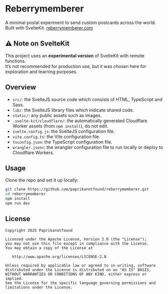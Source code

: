 # Reberrymemberer
A minimal postal experiment to send custom postcards across the world. Built with SvelteKit.
[reberrymemberer.com](https://reberrymemberer.com)

## ⚠️ Note on SvelteKit
This project uses an **experimental version** of SvelteKit with remote functions.  
It’s not recommended for production use, but it was chosen here for exploration and learning purposes.  

## Overview

- `src/`: the SvelteJS source code which consists of HTML, TypeScript and Sass.
- `lib/`: the SvelteJS library files which indicate shared code.
- `static/`: any public assets such as images.
- `.svelte-kit/cloudflare/`: the automatically generated Cloudflare Worker assets (from `npm install`), do not edit.
- `svelte.config.js`: the SvelteJS configuration file.
- `vite.config.ts`: the Vite configuration file.
- `tsconfig.json`: the TypeScript configuration file.
- `wrangler.jsonc`: the wrangler configuration file to run locally or deploy to Cloudflare Workers.

## Usage

Clone the repo and set it up locally:  
```bash
git clone https://github.com/paprikanotfound/reberrymemberer.git
cd reberrymemberer
npm install
npm run dev
```

## License

```
Copyright 2025 Paprikanotfound

Licensed under the Apache License, Version 2.0 (the "License");
you may not use this file except in compliance with the License.
You may obtain a copy of the License at

   http://www.apache.org/licenses/LICENSE-2.0

Unless required by applicable law or agreed to in writing, software
distributed under the License is distributed on an "AS IS" BASIS,
WITHOUT WARRANTIES OR CONDITIONS OF ANY KIND, either express or implied.
See the License for the specific language governing permissions and
limitations under the License.
```
